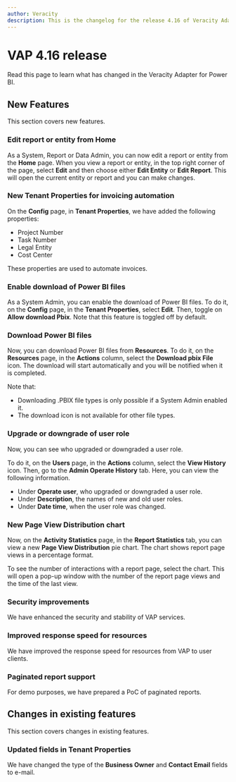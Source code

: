 ```yaml
---
author: Veracity
description: This is the changelog for the release 4.16 of Veracity Adapter for Power BI (VAP).
---
```

# VAP 4.16 release

Read this page to learn what has changed in the Veracity Adapter for Power BI. 

## New Features

This section covers new features.

### Edit report or entity from Home

As a System, Report or Data Admin, you can now edit a report or entity from the **Home** page. When you view a report or entity, in the top right corner of the page, select **Edit** and then choose either **Edit Entity** or **Edit Report**. This will open the current entity or report and you can make changes.

### New Tenant Properties for invoicing automation

On the **Config** page, in **Tenant Properties**, we have added the following properties: 
* Project Number
* Task Number
* Legal Entity
* Cost Center
 
These properties are used to automate invoices.

### Enable download of Power BI files

As a System Admin, you can enable the download of Power BI files. To do it, on the **Config** page, in the **Tenant Properties**, select **Edit**. Then, toggle on **Allow download Pbix**. Note that this feature is toggled off by default. 

### Download Power BI files

Now, you can download Power BI files from **Resources**. To do it, on the **Resources** page, in the **Actions** column, select the **Download pbix File** icon. The download will start automatically and you will be notified when it is completed.

Note that:
* Downloading .PBIX file types is only possible if a System Admin enabled it.
* The download icon is not available for other file types.

### Upgrade or downgrade of user role

Now, you can see who upgraded or downgraded a user role.

To do it, on the **Users** page, in the **Actions** column, select the **View History** icon. Then, go to the **Admin Operate History** tab. Here, you can view the following information.
* Under **Operate user**, who upgraded or downgraded a user role.
* Under **Description**, the names of new and old user roles.
* Under **Date time**, when the user role was changed.

### New Page View Distribution chart

Now, on the **Activity Statistics** page, in the **Report Statistics** tab, you can view a new **Page View Distribution** pie chart. The chart shows report page views in a percentage format. 

To see the number of interactions with a report page, select the chart. This will open a pop-up window with the number of the report page views and the time of the last view.

### Security improvements
We have enhanced the security and stability of VAP services.

### Improved response speed for resources
We have improved the response speed for resources from VAP to user clients.

### Paginated report support
For demo purposes, we have prepared a PoC of paginated reports.

## Changes in existing features

This section covers changes in existing features.

### Updated fields in Tenant Properties

We have changed the type of the **Business Owner** and **Contact Email** fields to e-mail.
